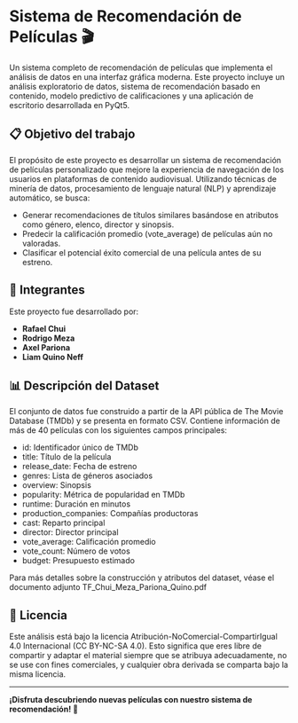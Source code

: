 # Sistema de Recomendación de Películas 🎬

Un sistema completo de recomendación de películas que implementa el análisis de datos en una interfaz gráfica moderna. Este proyecto incluye un análisis exploratorio de datos, sistema de recomendación basado en contenido, modelo predictivo de calificaciones y una aplicación de escritorio desarrollada en PyQt5.

## 📋 Objetivo del trabajo

El propósito de este proyecto es desarrollar un sistema de recomendación de películas personalizado que mejore la experiencia de navegación de los usuarios en plataformas de contenido audiovisual. Utilizando técnicas de minería de datos, procesamiento de lenguaje natural (NLP) y aprendizaje automático, se busca:

- Generar recomendaciones de títulos similares basándose en atributos como género, elenco, director y sinopsis.
- Predecir la calificación promedio (vote_average) de películas aún no valoradas.
- Clasificar el potencial éxito comercial de una película antes de su estreno.

## 🤝 Integrantes

Este proyecto fue desarrollado por:
- **Rafael Chui**
- **Rodrigo Meza** 
- **Axel Pariona**
- **Liam Quino Neff**

## 📊 Descripción del Dataset

El conjunto de datos fue construido a partir de la API pública de The Movie Database (TMDb) y se presenta en formato CSV. Contiene información de más de 40 películas con los siguientes campos principales:

- id: Identificador único de TMDb
- title: Título de la película
- release_date: Fecha de estreno
- genres: Lista de géneros asociados
- overview: Sinopsis
- popularity: Métrica de popularidad en TMDb
- runtime: Duración en minutos
- production_companies: Compañías productoras
- cast: Reparto principal
- director: Director principal
- vote_average: Calificación promedio
- vote_count: Número de votos
- budget: Presupuesto estimado

Para más detalles sobre la construcción y atributos del dataset, véase el documento adjunto TF_Chui_Meza_Pariona_Quino.pdf

## 📝 Licencia

Este análisis está bajo la licencia Atribución-NoComercial-CompartirIgual 4.0 Internacional (CC BY-NC-SA 4.0). Esto significa que eres libre de compartir y adaptar el material siempre que se atribuya adecuadamente, no se use con fines comerciales, y cualquier obra derivada se comparta bajo la misma licencia.

---

**¡Disfruta descubriendo nuevas películas con nuestro sistema de recomendación! 🍿**

